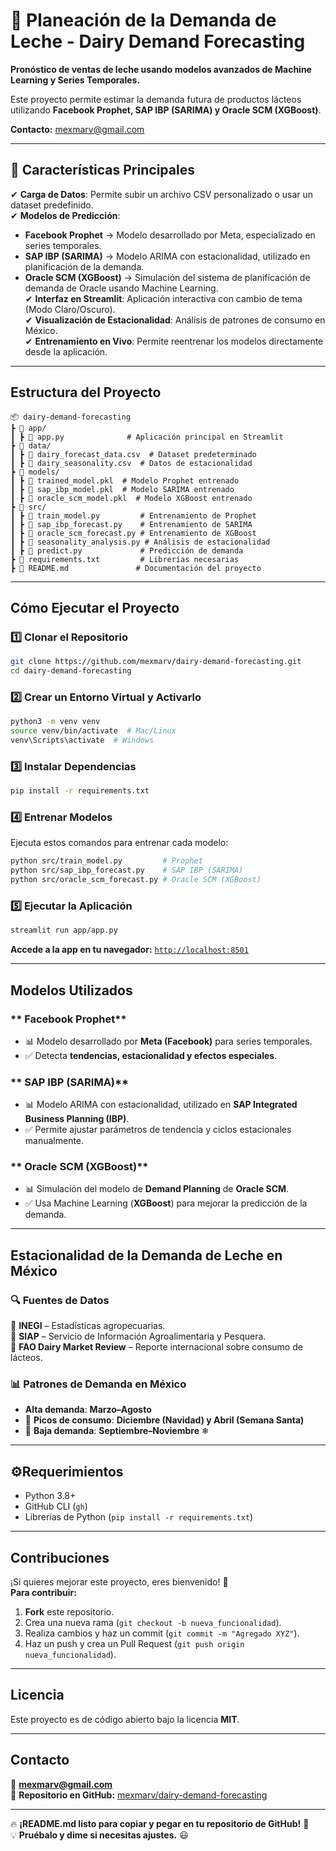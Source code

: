 # 🥛 Planeación de la Demanda de Leche - Dairy Demand Forecasting  

**Pronóstico de ventas de leche usando modelos avanzados de Machine Learning y Series Temporales.**  

Este proyecto permite estimar la demanda futura de productos lácteos utilizando **Facebook Prophet, SAP IBP (SARIMA) y Oracle SCM (XGBoost)**.  

**Contacto:** [mexmarv@gmail.com](mailto:mexmarv@gmail.com)  

---

## 🚀 **Características Principales**
✔ **Carga de Datos**: Permite subir un archivo CSV personalizado o usar un dataset predefinido.  
✔ **Modelos de Predicción**:  
  - **Facebook Prophet** → Modelo desarrollado por Meta, especializado en series temporales.  
  - **SAP IBP (SARIMA)** → Modelo ARIMA con estacionalidad, utilizado en planificación de la demanda.  
  - **Oracle SCM (XGBoost)** → Simulación del sistema de planificación de demanda de Oracle usando Machine Learning.  
✔ **Interfaz en Streamlit**: Aplicación interactiva con cambio de tema (Modo Claro/Oscuro).  
✔ **Visualización de Estacionalidad**: Análisis de patrones de consumo en México.  
✔ **Entrenamiento en Vivo**: Permite reentrenar los modelos directamente desde la aplicación.  

---

## **Estructura del Proyecto**
```
📦 dairy-demand-forecasting  
┣ 📂 app/  
┃ ┣ 📜 app.py              # Aplicación principal en Streamlit  
┣ 📂 data/  
┃ ┣ 📜 dairy_forecast_data.csv  # Dataset predeterminado  
┃ ┣ 📜 dairy_seasonality.csv  # Datos de estacionalidad  
┣ 📂 models/  
┃ ┣ 📜 trained_model.pkl  # Modelo Prophet entrenado  
┃ ┣ 📜 sap_ibp_model.pkl  # Modelo SARIMA entrenado  
┃ ┣ 📜 oracle_scm_model.pkl  # Modelo XGBoost entrenado  
┣ 📂 src/  
┃ ┣ 📜 train_model.py         # Entrenamiento de Prophet  
┃ ┣ 📜 sap_ibp_forecast.py    # Entrenamiento de SARIMA  
┃ ┣ 📜 oracle_scm_forecast.py # Entrenamiento de XGBoost  
┃ ┣ 📜 seasonality_analysis.py # Análisis de estacionalidad  
┃ ┣ 📜 predict.py             # Predicción de demanda  
┣ 📜 requirements.txt         # Librerías necesarias  
┣ 📜 README.md               # Documentación del proyecto  
```

---

## **Cómo Ejecutar el Proyecto**
### **1️⃣ Clonar el Repositorio**
```bash
git clone https://github.com/mexmarv/dairy-demand-forecasting.git
cd dairy-demand-forecasting
```

### **2️⃣ Crear un Entorno Virtual y Activarlo**
```bash
python3 -m venv venv
source venv/bin/activate  # Mac/Linux
venv\Scripts\activate  # Windows
```

### **3️⃣ Instalar Dependencias**
```bash
pip install -r requirements.txt
```

### **4️⃣ Entrenar Modelos**
Ejecuta estos comandos para entrenar cada modelo:
```bash
python src/train_model.py         # Prophet  
python src/sap_ibp_forecast.py    # SAP IBP (SARIMA)  
python src/oracle_scm_forecast.py # Oracle SCM (XGBoost)  
```

### **5️⃣ Ejecutar la Aplicación**
```bash
streamlit run app/app.py
```
**Accede a la app en tu navegador:** [`http://localhost:8501`](http://localhost:8501)  

---

## **Modelos Utilizados**
### ** Facebook Prophet**
- 📊 Modelo desarrollado por **Meta (Facebook)** para series temporales.  
- ✅ Detecta **tendencias, estacionalidad y efectos especiales**.  

### ** SAP IBP (SARIMA)**
- 📊 Modelo ARIMA con estacionalidad, utilizado en **SAP Integrated Business Planning (IBP)**.  
- ✅ Permite ajustar parámetros de tendencia y ciclos estacionales manualmente.  

### ** Oracle SCM (XGBoost)**
- 📊 Simulación del modelo de **Demand Planning** de **Oracle SCM**.  
- ✅ Usa Machine Learning (**XGBoost**) para mejorar la predicción de la demanda.  

---

##  **Estacionalidad de la Demanda de Leche en México**
### 🔍 **Fuentes de Datos**
📌 **INEGI** – Estadísticas agropecuarias.  
📌 **SIAP** – Servicio de Información Agroalimentaria y Pesquera.  
📌 **FAO Dairy Market Review** – Reporte internacional sobre consumo de lácteos.  

### **📊 Patrones de Demanda en México**
- **Alta demanda**: **Marzo–Agosto**   
- 🔹 **Picos de consumo**: **Diciembre (Navidad) y Abril (Semana Santa)**   
- 🔻 **Baja demanda**: **Septiembre–Noviembre** ❄  

---

## ⚙**Requerimientos**
- Python 3.8+
- GitHub CLI (`gh`)
- Librerías de Python (`pip install -r requirements.txt`)

---

## **Contribuciones**
¡Si quieres mejorar este proyecto, eres bienvenido! 🚀  
 **Para contribuir:**  
1. **Fork** este repositorio.  
2. Crea una nueva rama (`git checkout -b nueva_funcionalidad`).  
3. Realiza cambios y haz un commit (`git commit -m "Agregado XYZ"`).  
4. Haz un push y crea un Pull Request (`git push origin nueva_funcionalidad`).  

---

##  **Licencia**
Este proyecto es de código abierto bajo la licencia **MIT**.  

---

## **Contacto**
📧 **[mexmarv@gmail.com](mailto:mexmarv@gmail.com)**  
📌 **Repositorio en GitHub:** [mexmarv/dairy-demand-forecasting](https://github.com/mexmarv/dairy-demand-forecasting)  

---

🔥 **¡README.md listo para copiar y pegar en tu repositorio de GitHub!** 🚀  
💡 **Pruébalo y dime si necesitas ajustes.** 😃  
